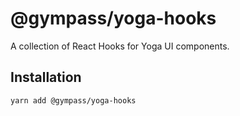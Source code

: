 # @gympass/yoga-hooks

A collection of React Hooks for Yoga UI components.

## Installation

```sh
yarn add @gympass/yoga-hooks
```
